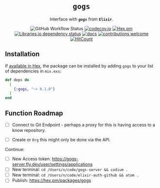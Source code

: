 <div align="center">

# `gogs`

Interface with ***`gogs`*** from **`Elixir`**.

![GitHub Workflow Status](https://img.shields.io/github/workflow/status/dwyl/gogs/Elixir%20CI?label=build&style=flat-square)
[![codecov.io](https://img.shields.io/codecov/c/github/dwyl/gogs/master.svg?style=flat-square)](http://codecov.io/github/dwyl/auth?branch=master)
[![Hex.pm](https://img.shields.io/hexpm/v/gogs?color=brightgreen&style=flat-square)](https://hex.pm/packages/auth)
[![Libraries.io dependency status](https://img.shields.io/librariesio/release/hex/gogs?logoColor=brightgreen&style=flat-square)](https://libraries.io/hex/gogs)
[![docs](https://img.shields.io/badge/docs-maintained-brightgreen?style=flat-square)](https://hexdocs.pm/gogs/api-reference.html)
[![contributions welcome](https://img.shields.io/badge/contributions-welcome-brightgreen.svg?style=flat-square)](https://github.com/dwyl/gogs/issues)
[![HitCount](http://hits.dwyl.com/dwyl/gogs.svg)](http://hits.dwyl.com/dwyl/gogs)
<!-- uncomment when service is working ...
[![Inline docs](http://inch-ci.org/github/dwyl/auth.svg?branch=master&style=flat-square)](http://inch-ci.org/github/dwyl/auth)
-->

</div>

## Installation

If [available in Hex](https://hex.pm/docs/publish), 
the package can be installed
by adding `gogs` to your list of dependencies in `mix.exs`:

```elixir
def deps do
  [
    {:gogs, "~> 0.1.0"}
  ]
end
```

<!--
Documentation can be generated with [ExDoc](https://github.com/elixir-lang/ex_doc)
and published on [HexDocs](https://hexdocs.pm). Once published, the docs can
be found at <https://hexdocs.pm/gogs>.
-->

## Function Roadmap

+ [ ] Connect to Git Endpoint - perhaps a proxy for this is having access to a know repository.
+ [ ] Create or `Org` this might only be done via the API.


Continue: 
+ [ ] New Access token: https://gogs-server.fly.dev/user/settings/applications
+ [ ] New terminal: `cd /Users/n/code/gogs-server && codium .`
+ [ ] New terminal: `cd /Users/n/code/elixir-auth-github && atom .`
+ [ ] Publish: https://hex.pm/packages/gogs